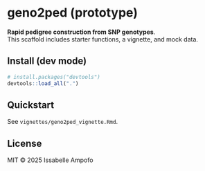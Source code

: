 # geno2ped (prototype)

**Rapid pedigree construction from SNP genotypes**.  
This scaffold includes starter functions, a vignette, and mock data.

## Install (dev mode)
```r
# install.packages("devtools")
devtools::load_all(".")
```

## Quickstart
See `vignettes/geno2ped_vignette.Rmd`.

## License
MIT © 2025 Issabelle Ampofo